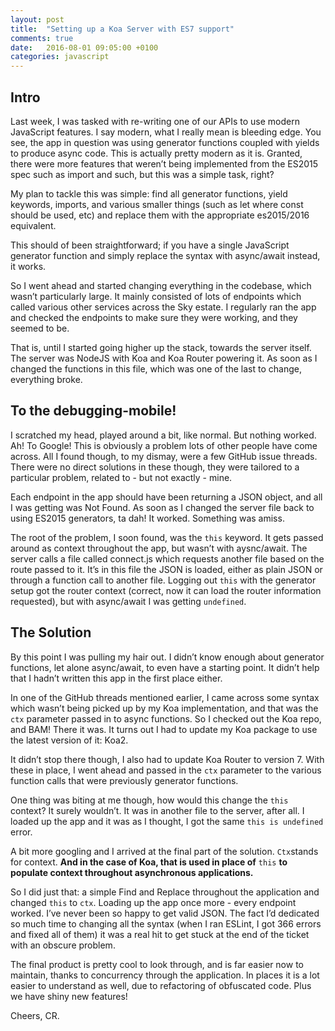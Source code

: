 ```yaml
---
layout: post
title:  "Setting up a Koa Server with ES7 support"
comments: true
date:   2016-08-01 09:05:00 +0100
categories: javascript
---
```


## Intro
Last week, I was tasked with re-writing one of our APIs to use modern JavaScript features. I say modern, what I really mean is bleeding edge. You see, the app in question was using generator functions coupled with yields to produce async code. This is actually pretty modern as it is. Granted, there were more features that weren’t being implemented from the ES2015 spec such as import and such, but this was a simple task, right?

My plan to tackle this was simple: find all generator functions, yield keywords, imports, and various smaller things (such as let where const should be used, etc) and replace them with the appropriate es2015/2016 equivalent.

This should of been straightforward; if you have a single JavaScript generator function and simply replace the syntax with async/await instead, it works.

So I went ahead and started changing everything in the codebase, which wasn’t particularly large. It mainly consisted of lots of endpoints which called various other services across the Sky estate. I regularly ran the app and checked the endpoints to make sure they were working, and they seemed to be.

That is, until I started going higher up the stack, towards the server itself. The server was NodeJS with Koa and Koa Router powering it. As soon as I changed the functions in this file, which was one of the last to change, everything broke.

## To the debugging-mobile!
I scratched my head, played around a bit, like normal. But nothing worked. Ah! To Google! This is obviously a problem lots of other people have come across. All I found though, to my dismay, were a few GitHub issue threads. There were no direct solutions in these though, they were tailored to a particular problem, related to - but not exactly - mine.

Each endpoint in the app should have been returning a JSON object, and all I was getting was Not Found. As soon as I changed the server file back to using ES2015 generators, ta dah! It worked. Something was amiss.

The root of the problem, I soon found, was the `this` keyword. It gets passed around as context throughout the app, but wasn’t with aysnc/await. The server calls a file called connect.js which requests another file based on the route passed to it. It’s in this file the JSON is loaded, either as plain JSON or through a function call to another file. Logging out `this` with the generator setup got the router context (correct, now it can load the router information requested), but with async/await I was getting `undefined`.

## The Solution
By this point I was pulling my hair out. I didn’t know enough about generator functions, let alone async/await, to even have a  starting point. It didn’t help that I hadn’t written this app in the first place either.

In one of the GitHub threads mentioned earlier, I came across some syntax which wasn’t being picked up by my Koa implementation, and that was the `ctx` parameter passed in to async functions. So I checked out the Koa repo, and BAM! There it was. It turns out I had to update my Koa package to use the latest version of it: Koa2.

It didn’t stop there though, I also had to update Koa Router to version 7. With these in place, I went ahead and passed in the `ctx` parameter to the various function calls that were previously generator functions.

One thing was biting at me though, how would this change the `this` context? It surely wouldn’t. It was in another file to the server, after all. I loaded up the app and it was as I thought, I got the same `this is undefined` error.

A bit more googling and I arrived at the final part of the solution. `Ctx`stands for context. **And in the case of Koa, that is used in place of** `this` **to populate context throughout asynchronous applications.**

So I did just that: a simple Find and Replace throughout the application and changed `this` to `ctx`. Loading up the app once more - every endpoint worked. I’ve never been so happy to get valid JSON. The fact I’d dedicated so much time to changing all the syntax (when I ran ESLint, I got 366 errors and fixed all of them) it was a real hit to get stuck at the end of the ticket with an obscure problem.

The final product is pretty cool to look through, and is far easier now to maintain, thanks to concurrency through the application. In places it is a lot easier to understand as well, due to refactoring of obfuscated code. Plus we have shiny new features!

Cheers, CR.
